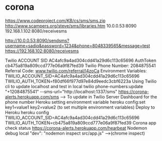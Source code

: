 # corona

https://www.codeproject.com/KB/cs/sms/sms.zip
http://www.scampers.org/steve/sms/libraries.htm
10.0.0.53:8090
192.168.1.102:8080/receivesms

http://10.0.0.53:8090/sendsms?username=sadiq&password=1234&phone=8048339565&message=test
https://192.168.102:8080/receivesms

Twilio
ACCOUNT SID
	AC4afc9a4ad304cdd41a29d6c113c65696
AuthToken
	cb475a819a809ccd777e06a9f87fed39
Twilio Phone Number: 2084875541
Referral Code: www.twilio.com/referral/l4zoCa
Environment Variables:
	TWILIO_ACCOUNT_SID=AC4afc9a4ad304cdd41a29d6c113c65696
	TWILIO_AUTH_TOKEN=f80df66f977d97e84d9eedc3cbf6223a
Using Twilio cli to update localhost and test in local
	twilio phone-numbers:update "+12084875541" --sms-url="http://localhost:1337/sms"
	https://corona-alerts.herokuapp.com/sms --> To update in Twilio Server Dashboard for the phone number
Heroku setting environment variable 
	heroku config:set key1=value1 key2=value2 (to set multiple environment variables)
Deploy to Heroku
heroku config  TWILIO_ACCOUNT_SID=AC4afc9a4ad304cdd41a29d6c113c65696 TWILIO_AUTH_TOKEN=cb475a819a809ccd777e06a9f87fed39
Corona app check status
	https://corona-alerts.herokuapp.com/hearbeat
Nodemon debug local
	"dev": "nodemon inspect src/app.js" -->(chrome inspect)
